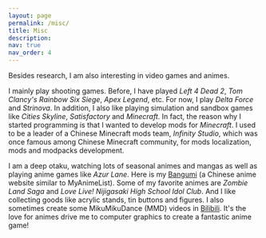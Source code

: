 ```yaml
---
layout: page
permalink: /misc/
title: Misc
description:
nav: true
nav_order: 4
---
```


Besides research, I am also interesting in video games and animes.

I mainly play shooting games. Before, I have played *Left 4 Dead 2*, *Tom Clancy's Rainbow Six Siege*, *Apex Legend*, etc. For now, I play *Delta Force* and *Strinova*. In addition, I also like playing simulation and sandbox games like *Cities Skyline*, *Satisfactory* and *Minecraft*. In fact, the reason why I started programming is that I wanted to develop mods for *Minecraft*. I used to be a leader of a Chinese Minecraft mods team, *Infinity Studio*, which was once famous among Chinese Minecraft community, for mods localization, mods and modpacks development.

I am a deep otaku, watching lots of seasonal animes and mangas as well as playing anime games like *Azur Lane*. Here is my [Bangumi](https://bgm.tv/user/789994) (a Chinese anime website similar to MyAnimeList). Some of my favorite animes are *Zombie Land Saga* and *Love Live! Nijigasaki High School Idol Club*. And I like collecting goods like acrylic stands, tin buttons and figures. I also sometimes create some MikuMikuDance (MMD) videos in [Bilibili](https://space.bilibili.com/5367097). It's the love for animes drive me to computer graphics to create a fantastic anime game!
